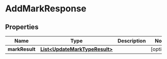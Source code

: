 

# AddMarkResponse


## Properties

Name | Type | Description | Notes
------------ | ------------- | ------------- | -------------
**markResult** | [**List&lt;UpdateMarkTypeResult&gt;**](UpdateMarkTypeResult.md) |  |  [optional]



